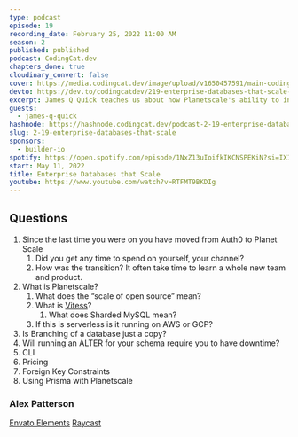 ```yaml
---
type: podcast
episode: 19
recording_date: February 25, 2022 11:00 AM
season: 2
published: published
podcast: CodingCat.dev
chapters_done: true
cloudinary_convert: false
cover: https://media.codingcat.dev/image/upload/v1650457591/main-codingcatdev-photo/planetscale_enterprise_data_that_scales.jpg
devto: https://dev.to/codingcatdev/219-enterprise-databases-that-scale-5036
excerpt: James Q Quick teaches us about how Planetscale's ability to infinitely scale SQL horizontally at the push of a button.
guests:
  - james-q-quick
hashnode: https://hashnode.codingcat.dev/podcast-2-19-enterprise-databases-that-scale
slug: 2-19-enterprise-databases-that-scale
sponsors:
  - builder-io
spotify: https://open.spotify.com/episode/1NxZ13uIoifkIKCNSPEKiN?si=IX11vRQ1Tx6u3FYZxxatCg
start: May 11, 2022
title: Enterprise Databases that Scale
youtube: https://www.youtube.com/watch?v=RTFMT9BKDIg
---
```


## Questions

1. Since the last time you were on you have moved from Auth0 to Planet Scale
   1. Did you get any time to spend on yourself, your channel?
   2. How was the transition? It often take time to learn a whole new team and product.
2. What is Planetscale?
   1. What does the “scale of open source” mean?
   2. What is [Vitess](https://vitess.io/)?
      1. What does Sharded MySQL mean?
   3. If this is serverless is it running on AWS or GCP?
3. Is Branching of a database just a copy?
4. Will running an ALTER for your schema require you to have downtime?
5. CLI
6. Pricing
7. Foreign Key Constraints
8. Using Prisma with Planetscale

### Alex Patterson

[Envato Elements](https://elements.envato.com/)
[Raycast](https://ray.so/)

